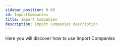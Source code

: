 ```yaml
---
sidebar_position: 0.60
id: ImportCompanies
title: Import Companies
description: Import Companies description
---
```



Here you will discover how to use Import Companies